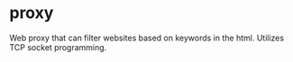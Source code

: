 # proxy
Web proxy that can filter websites based on keywords in the html. Utilizes TCP socket programming.
